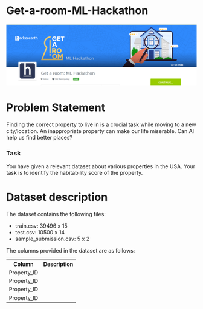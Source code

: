 # Get-a-room-ML-Hackathon

<img src="images/img.png"/>

# Problem Statement

Finding the correct property to live in is a crucial task while moving to a new city/location. An inappropriate property can make our life miserable. Can AI help us find better places?

### Task
You have given a relevant dataset about various properties in the USA. Your task is to identify the habitability score of the property.

# Dataset description
The dataset contains the following files:

  * train.csv: 39496 x 15
  * test.csv: 10500 x 14
  * sample_submission.csv: 5 x 2 
 
The columns provided in the dataset are as follows:

<table>
  <tr>
    <th>Column</th>
    <th>Description</th>
  </tr>
 <tr>
    <td>Property_ID</td>
  </tr>
 <tr>
    <td>Property_ID</td>
  </tr>
 <tr>
    <td>Property_ID</td>
  </tr>
 <tr>
    <td>Property_ID</td>
  </tr>
</table>
  
